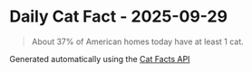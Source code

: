 # Daily Cat Fact - 2025-09-29

> About 37% of American homes today have at least 1 cat.

Generated automatically using the [Cat Facts API](https://catfact.ninja)
